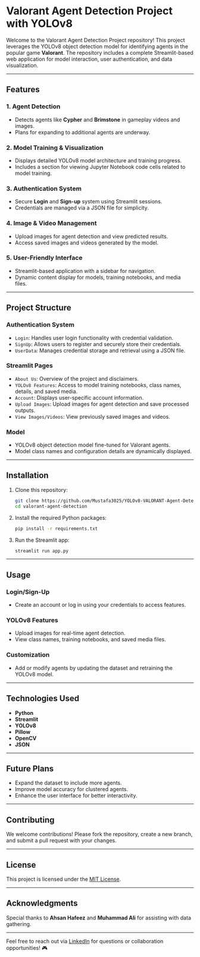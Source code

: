 # Valorant Agent Detection Project with YOLOv8

Welcome to the Valorant Agent Detection Project repository! This project leverages the YOLOv8 object detection model for identifying agents in the popular game **Valorant**. The repository includes a complete Streamlit-based web application for model interaction, user authentication, and data visualization.

---

## Features

### 1. **Agent Detection**  
- Detects agents like **Cypher** and **Brimstone** in gameplay videos and images.
- Plans for expanding to additional agents are underway.

### 2. **Model Training & Visualization**  
- Displays detailed YOLOv8 model architecture and training progress.
- Includes a section for viewing Jupyter Notebook code cells related to model training.

### 3. **Authentication System**  
- Secure **Login** and **Sign-up** system using Streamlit sessions.
- Credentials are managed via a JSON file for simplicity.

### 4. **Image & Video Management**  
- Upload images for agent detection and view predicted results.
- Access saved images and videos generated by the model.

### 5. **User-Friendly Interface**  
- Streamlit-based application with a sidebar for navigation.
- Dynamic content display for models, training notebooks, and media files.

---

## Project Structure

### **Authentication System**
- `Login`: Handles user login functionality with credential validation.
- `SignUp`: Allows users to register and securely store their credentials.
- `UserData`: Manages credential storage and retrieval using a JSON file.

### **Streamlit Pages**
- `About Us`: Overview of the project and disclaimers.
- `YOLOv8 Features`: Access to model training notebooks, class names, details, and saved media.
- `Account`: Displays user-specific account information.
- `Upload Images`: Upload images for agent detection and save processed outputs.
- `View Images/Videos`: View previously saved images and videos.

### **Model**
- YOLOv8 object detection model fine-tuned for Valorant agents.
- Model class names and configuration details are dynamically displayed.

---

## Installation

1. Clone this repository:
   ```bash
   git clone https://github.com/Mustafa3025/YOLOv8-VALORANT-Agent-Detection.git
   cd valorant-agent-detection
   ```

2. Install the required Python packages:
   ```bash
   pip install -r requirements.txt
   ```

3. Run the Streamlit app:
   ```bash
   streamlit run app.py
   ```

---

## Usage

### **Login/Sign-Up**
- Create an account or log in using your credentials to access features.

### **YOLOv8 Features**
- Upload images for real-time agent detection.
- View class names, training notebooks, and saved media files.

### **Customization**
- Add or modify agents by updating the dataset and retraining the YOLOv8 model.

---

## Technologies Used

- **Python**
- **Streamlit**
- **YOLOv8**
- **Pillow**
- **OpenCV**
- **JSON**

---

## Future Plans

- Expand the dataset to include more agents.
- Improve model accuracy for clustered agents.
- Enhance the user interface for better interactivity.

---

## Contributing

We welcome contributions! Please fork the repository, create a new branch, and submit a pull request with your changes.

---

## License

This project is licensed under the [MIT License](LICENSE).

---

## Acknowledgments

Special thanks to **Ahsan Hafeez** and **Muhammad Ali** for assisting with data gathering. 

---

Feel free to reach out via [LinkedIn](https://www.linkedin.com/in/smmustafa/) for questions or collaboration opportunities! 🎮
